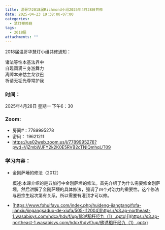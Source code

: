 ```yaml
---
title: 温哥华2018届Richmond小组2025年4月28日共修
date: 2025-04-23 19:38:00-07:00
categories:
  - 慧灯禅修班
tags:
  - 2018届
attachments: ""
---
```

2018届温哥华慧灯小组共修通知：

诸法等性本基法界中\
自现圆满三身游舞力\
离障本来怙主龙钦巴\
祈请无垢光尊常护我  

### 时间：

2025年4月28日 星期一 下午6：30

### Zoom:

* 房间#：7789995278 
* 密码： 19621211
* <https://us02web.zoom.us/j/7789995278?pwd=VjZmbWJFY2k2K0E5RVB2cTNIQmhqUT09>

### 学习内容：

* 金刚萨埵的修法（2012）

  概述:本课介绍的是五加行中金刚萨埵的修法。首先介绍了为什么需要修金刚萨埵，然后讲解了金刚萨埵的具体修法，强调了四个对治力的重要性。这个修法与密宗生起次第有关系，所以需要有灌顶才可以修。
* [https://www.fohuifayu.com/index.php/huideng-jiangtang/fofa-jianxiu/jingangsaduo-de-xiufa/505-l12004](https://s3.ap-northeast-1.wasabisys.com/hdcx/hdv/f/up/佛说稻秆经九（1）.pptx)[](https://s3.ap-northeast-1.wasabisys.com/hdcx/hdv/f/up/佛说稻秆经九（1）.pptx)
